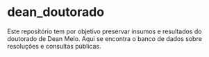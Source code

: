 # dean_doutorado
Este repositório tem por objetivo preservar insumos e resultados do doutorado de Dean Melo.
Aqui se encontra o banco de dados sobre resoluções e consultas públicas.
